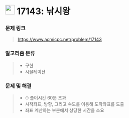 # <img src="https://d2gd6pc034wcta.cloudfront.net/tier/14.svg" width="30">  17143: 낚시왕

### 문제 링크

> https://www.acmicpc.net/problem/17143



### 알고리즘 분류

>- 구현
>- 시뮬레이션



### 문제 및 해결

>- ⏱ 풀이시간 60분 초과
>- 시작좌표, 방향, 그리고 속도를 이용해 도착좌표를 도출
>- 좌표 계산하는 부분에서 상당한 시간을 소요


